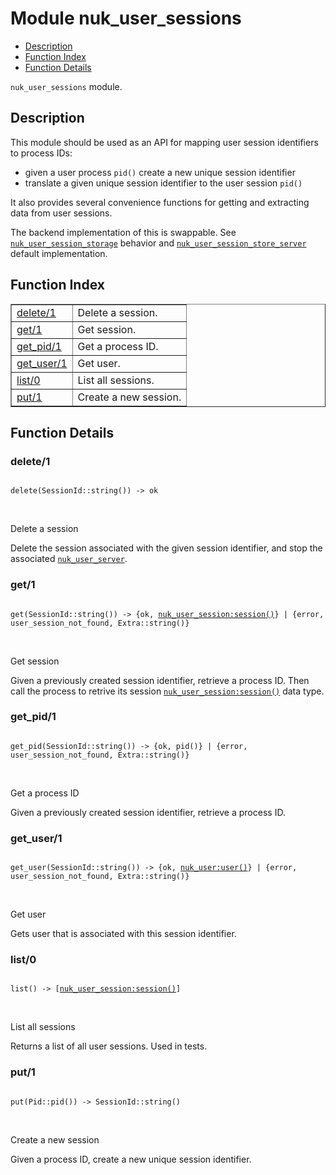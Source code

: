 

# Module nuk_user_sessions #
* [Description](#description)
* [Function Index](#index)
* [Function Details](#functions)

`nuk_user_sessions` module.

<a name="description"></a>

## Description ##

This module should be used as an API for mapping user session identifiers
to process IDs:
- given a user process `pid()` create a new unique session identifier
- translate a given unique session identifier to the user session `pid()`

It also provides several convenience functions for getting and extracting
data from user sessions.

The backend implementation of this is swappable. See
[`nuk_user_session_storage`](nuk_user_session_storage.md) behavior and
[`nuk_user_session_store_server`](nuk_user_session_store_server.md) default implementation.<a name="index"></a>

## Function Index ##


<table width="100%" border="1" cellspacing="0" cellpadding="2" summary="function index"><tr><td valign="top"><a href="#delete-1">delete/1</a></td><td>Delete a session.</td></tr><tr><td valign="top"><a href="#get-1">get/1</a></td><td>Get session.</td></tr><tr><td valign="top"><a href="#get_pid-1">get_pid/1</a></td><td>Get a process ID.</td></tr><tr><td valign="top"><a href="#get_user-1">get_user/1</a></td><td>Get user.</td></tr><tr><td valign="top"><a href="#list-0">list/0</a></td><td>List all sessions.</td></tr><tr><td valign="top"><a href="#put-1">put/1</a></td><td>Create a new session.</td></tr></table>


<a name="functions"></a>

## Function Details ##

<a name="delete-1"></a>

### delete/1 ###

<pre><code>
delete(SessionId::string()) -&gt; ok
</code></pre>
<br />

Delete a session

Delete the session associated with the given session identifier, and stop
the associated [`nuk_user_server`](nuk_user_server.md).

<a name="get-1"></a>

### get/1 ###

<pre><code>
get(SessionId::string()) -&gt; {ok, <a href="nuk_user_session.md#type-session">nuk_user_session:session()</a>} | {error, user_session_not_found, Extra::string()}
</code></pre>
<br />

Get session

Given a previously created session identifier, retrieve a process ID. Then
call the process to retrive its session [`nuk_user_session:session()`](nuk_user_session.md#type-session)
data type.

<a name="get_pid-1"></a>

### get_pid/1 ###

<pre><code>
get_pid(SessionId::string()) -&gt; {ok, pid()} | {error, user_session_not_found, Extra::string()}
</code></pre>
<br />

Get a process ID

Given a previously created session identifier, retrieve a process ID.

<a name="get_user-1"></a>

### get_user/1 ###

<pre><code>
get_user(SessionId::string()) -&gt; {ok, <a href="nuk_user.md#type-user">nuk_user:user()</a>} | {error, user_session_not_found, Extra::string()}
</code></pre>
<br />

Get user

Gets user that is associated with this session identifier.

<a name="list-0"></a>

### list/0 ###

<pre><code>
list() -&gt; [<a href="nuk_user_session.md#type-session">nuk_user_session:session()</a>]
</code></pre>
<br />

List all sessions

Returns a list of all user sessions. Used in tests.

<a name="put-1"></a>

### put/1 ###

<pre><code>
put(Pid::pid()) -&gt; SessionId::string()
</code></pre>
<br />

Create a new session

Given a process ID, create a new unique session identifier.

